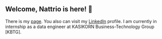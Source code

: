 ## Welcome, Nattrio is here! 🍂
There is my [page](https://nattrio.github.io/). You also can visit my [LinkedIn](https://www.linkedin.com/in/jirapat-klaokliang) profile.
I am currently in internship as a data engineer at KASIKORN Business-Technology Group [KBTG].
